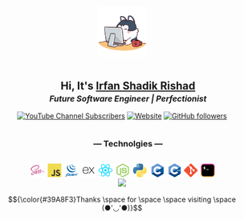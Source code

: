 <div align="center">
<img src="./images/angry_programmer.gif" style="width: 100px" draggable="false">
 <div id="user-content-toc">
  <ul>
    <summary><h2 style="display: inline-block;">Hi, It's <a href="https://irfanshadikrishad.github.io" target="_blank">Irfan Shadik Rishad</a></h2> <b><i><p style="font-size: 1rem; margin-top: -15px">Future Software Engineer | Perfectionist</p></i></b></summary>
  </ul>
</div>
<a href="https://www.youtube.com/@irfanshadikrishad" target="_blank"><img alt="YouTube Channel Subscribers" src="https://img.shields.io/youtube/channel/subscribers/UCyv-8tjvvMctkIlljjw9Gfg?logoColor=%23&style=for-the-badge"></a> <a href="https://irfanshadikrishad.github.io" target="_blank"><img alt="Website" src="https://img.shields.io/website?down_color=lightgrey&down_message=down&label=irfanshadikrishad.github.io&style=for-the-badge&up_color=green&up_message=up&url=https%3A%2F%2Firfanshadikrishad.github.io" draggable="false"></a> <a href="https://github.com/irfanshadikrishad" target="_blank"><img alt="GitHub followers" src="https://img.shields.io/github/followers/irfanshadikrishad?style=for-the-badge" draggable="false"></a><br>
<div id="user-content-toc">
  <ul>
    <summary><h3 style="display: inline-block;">— Technolgies —</h3></summary>
  </ul>
</div>
<img src="./images/sass.png" width="30" draggable="false">
<img src="./images/js.png" width="30" draggable="false">
<img src="./images/jquery.png" width="30" draggable="false">
<img src="./images/express.png" width="30" draggable="false">
<img src="./images/react.png" width="30" draggable="false">
<img src="./images/node.png" width="30" draggable="false">
<img src="./images/python.png" width="30" draggable="false">
<img src="./images/c.png" width="30" draggable="false">
<img src="./images/cpp.png" width="30" draggable="false">
<img src="./images/git.png" width="30" draggable="false">
<img src="./images/hyper.png" width="30" draggable="false">
<br>
<img src="https://streak-stats.demolab.com/?user=irfanshadikrishad&theme=transparent&hide_border=true" draggable="false" >

$${\color{#39A8F3}Thanks \space for \space \space visiting \space (●'◡'●)}$$

</div>
